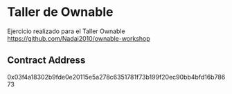 # Taller de Ownable
Ejercicio realizado para el Taller Ownable
https://github.com/Nadai2010/ownable-workshop

## Contract Address
0x03f4a18302b9fde0e20115e5a278c6351781f73b199f20ec90bb4bfd16b78673